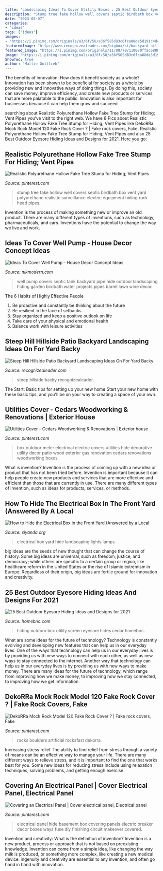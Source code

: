 ```yaml
---
title: "Landscaping Ideas To Cover Utility Boxes : 25 Best Outdoor Eyesore Hiding Ideas And Designs For 2021"
description: "Stump tree fake hollow well covers septic birdbath box vent yard polyurethane realistic surveillance electric equipment hiding rock head pipes"
date: "2023-02-07"
categories:
- "ideas"
tags: ["ideas"]
images:
- "https://i.pinimg.com/originals/a3/6f/58/a36f585d83c0fca88de5d191c4dc60aa.jpg"
featuredImage: "http://www.recognizealeader.com/bigbox/st/backyard-hill-landscaping-steep-ideas-on-for-hillside-yard-backy_outdoor-patio-and-backyard.jpg"
featured_image: "https://i.pinimg.com/originals/11/00/70/110070ffac688012a7dec11c0aaea3ac.jpg"
image: "https://i.pinimg.com/originals/a3/6f/58/a36f585d83c0fca88de5d191c4dc60aa.jpg"
ShowToc: true
author: "Mallie Gottlieb"
---
```



The benefits of innovation: How does it benefit society as a whole?
Innovation has been shown to be beneficial for society as a whole by providing new and innovative ways of doing things. By doing this, society can save money, improve efficiency, and create new products or services that are more palatable to the public. Innovation is also important for businesses because it can help them grow and succeed.

	

		
searching about Realistic Polyurethane Hollow Fake Tree Stump for Hiding; Vent Pipes you've visit to the right web. We have 8 Pics about Realistic Polyurethane Hollow Fake Tree Stump for Hiding; Vent Pipes like DekoRRa Mock Rock Model 120 Fake Rock Cover ? | Fake rock covers, Fake, Realistic Polyurethane Hollow Fake Tree Stump for Hiding; Vent Pipes and also 25 Best Outdoor Eyesore Hiding Ideas and Designs for 2021. Here you go:
		
    
## Realistic Polyurethane Hollow Fake Tree Stump For Hiding; Vent Pipes

<img loading=lazy src="https://i.pinimg.com/originals/c0/89/22/c08922a0aee5207eba897ad238984518.jpg" onerror="this.onerror=null;this.src='https://tse2.mm.bing.net/th?id=OIP.az_Zr_A5v_WAhR_C_Amk3QAAAA&amp;pid=15.1';" alt="Realistic Polyurethane Hollow Fake Tree Stump for Hiding; Vent Pipes">

_Source: pinterest.com_

>stump tree fake hollow well covers septic birdbath box vent yard polyurethane realistic surveillance electric equipment hiding rock head pipes. 

	

Invention is the process of making something new or improve an old product. There are many different types of inventions, such as technology, pharmaceuticals, and cars. Inventions have the potential to change the way we live and work.

    
## Ideas To Cover Well Pump - House Decor Concept Ideas

<img loading=lazy src="https://i.pinimg.com/originals/79/f6/35/79f635b00d4b4a348b1be76f7c08cf55.jpg" onerror="this.onerror=null;this.src='https://tse4.mm.bing.net/th?id=OIP.6ox9gvf_eo6Jj7znbgLr0gHaJ4&amp;pid=15.1';" alt="Ideas To Cover Well Pump - House Decor Concept Ideas">

_Source: nikmodern.com_

>well pump covers septic tank backyard pipe hide outdoor landscaping hiding garden birdbath water projects pipes barrel lawn wine decor. 

	

The 6 Habits of Highly Effective People
1. Be proactive and constantly be thinking about the future 
2. Be resilient in the face of setbacks 
3. Stay organized and keep a positive outlook on life 
4. Take care of your physical and emotional health 
5. Balance work with leisure activities 

    
## Steep Hill Hillside Patio Backyard Landscaping Ideas On For Yard Backy

<img loading=lazy src="http://www.recognizealeader.com/bigbox/st/backyard-hill-landscaping-steep-ideas-on-for-hillside-yard-backy_outdoor-patio-and-backyard.jpg" onerror="this.onerror=null;this.src='https://tse3.mm.bing.net/th?id=OIP.doh3hdKjq0Wzs3czkPqS3gHaLH&amp;pid=15.1';" alt="Steep Hill Hillside Patio Backyard Landscaping Ideas On For Yard Backy">

_Source: recognizealeader.com_

>steep hillside backy recognizealeader. 

	

The Start: Basic tips for setting up your new home
Start your new home with these basic tips, and you'll be on your way to creating a space of your own.

    
## Utilities Cover - Cedars Woodworking &amp; Renovations | Exterior House

<img loading=lazy src="https://i.pinimg.com/originals/a3/6f/58/a36f585d83c0fca88de5d191c4dc60aa.jpg" onerror="this.onerror=null;this.src='https://tse3.mm.bing.net/th?id=OIP.35o9i9tyzC5s4bWwoFKdJQHaK3&amp;pid=15.1';" alt="Utilities Cover - Cedars Woodworking &amp; Renovations | Exterior house">

_Source: pinterest.com_

>box outdoor meter electrical electric covers utilities hide decorative utility decor patio wood exterior gas renovation cedars renovations woodworking boxes. 

	

What is invention?
Invention is the process of coming up with a new idea or product that has not been tried before. Invention is important because it can help people create new products and services that are more effective and efficient than those that are currently in use. There are many different types of invention, such as ideas for products, services, or methods.

    
## How To Hide The Electrical Box In The Front Yard (Answered By A Local

<img loading=lazy src="https://www.siyanda.org/wp-content/uploads/Use-Landscaping2.jpg" onerror="this.onerror=null;this.src='https://tse2.mm.bing.net/th?id=OIP.dksv3BFp-AYh6jLeRPyi_wAAAA&amp;pid=15.1';" alt="How to Hide the Electrical Box in the Front Yard (Answered by a Local">

_Source: siyanda.org_

>electrical box yard hide landscaping lights lamps. 

	

big ideas are the seeds of new thought that can change the course of history. Some big ideas are universal, such as freedom, justice, and democracy; while others are specific to a certain group or region, like healthcare reform in the United States or the rise of Islamic extremism in Europe. Regardless of their origin, big ideas are fertile ground for innovation and creativity.

    
## 25 Best Outdoor Eyesore Hiding Ideas And Designs For 2021

<img loading=lazy src="https://homebnc.com/homeimg/2017/07/11-outdoor-eyesore-hiding-ideas-homebnc.jpg" onerror="this.onerror=null;this.src='https://tse1.mm.bing.net/th?id=OIP.8KDjSiioSo-2qv-OLqcktgHaQD&amp;pid=15.1';" alt="25 Best Outdoor Eyesore Hiding Ideas and Designs for 2021">

_Source: homebnc.com_

>hiding outdoor box utility screen eyesore hides cedar homebnc. 

	

What are some ideas for the future of technology?
Technology is constantly evolving and developing new features that can help us in our everyday lives. One of the ways that technology can help us in our everyday lives is by providing us with new ways to connect with each other, as well as new ways to stay connected to the internet. Another way that technology can help us in our everyday lives is by providing us with new ways to make money. There are many ideas for the future of technology, which range from improving how we make money, to improving how we stay connected, to improving how we get information.

    
## DekoRRa Mock Rock Model 120 Fake Rock Cover ? | Fake Rock Covers, Fake

<img loading=lazy src="https://i.pinimg.com/736x/8e/e7/75/8ee7750e890aaf11ec1940b6d38331f3.jpg" onerror="this.onerror=null;this.src='https://tse2.mm.bing.net/th?id=OIP.Az0dS82qEyc-cIOlkuuYCQHaJ3&amp;pid=15.1';" alt="DekoRRa Mock Rock Model 120 Fake Rock Cover ? | Fake rock covers, Fake">

_Source: pinterest.com_

>rocks boulders artificial rocksfast dekorra. 

	

Increasing stress relief
The ability to find relief from stress through a variety of means can be an effective way to manage your life. There are many different ways to relieve stress, and it is important to find the one that works best for you. Some new ideas for reducing stress include using relaxation techniques, solving problems, and getting enough exercise.

    
## Covering An Electrical Panel | Cover Electrical Panel, Electrical Panel

<img loading=lazy src="https://i.pinimg.com/originals/11/00/70/110070ffac688012a7dec11c0aaea3ac.jpg" onerror="this.onerror=null;this.src='https://tse1.mm.bing.net/th?id=OIP.asUY-cKzFCS6spbG9TO5JQHaJ4&amp;pid=15.1';" alt="Covering an Electrical Panel | Cover electrical panel, Electrical panel">

_Source: pinterest.com_

>electrical panel hide basement box covering panels electric breaker decor boxes ways fuse diy finishing circuit makeover covered. 

	

Invention and creativity: What is the definition of invention?
Invention is a new product, process or approach that is not based on preexisting knowledge. Invention can come from a simple idea, like changing the way milk is produced, or something more complex, like creating a new medical device. ingenuity and creativity are essential to any invention, and often go hand in hand with innovation.

